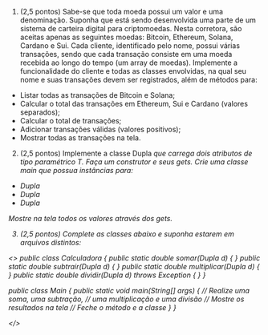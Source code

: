 1. (2,5 pontos)
Sabe-se que toda moeda possui um valor e uma denominação. Suponha que está sendo desenvolvida uma parte de um sistema de carteira digital para criptomoedas.
Nesta corretora, são aceitas apenas as seguintes moedas: Bitcoin, Ethereum, Solana, Cardano e Sui.
Cada cliente, identificado pelo nome, possui várias transações, sendo que cada transação consiste em uma moeda recebida ao longo do tempo (um array de moedas).
Implemente a funcionalidade do cliente e todas as classes envolvidas, na qual seu nome e suas transações devem ser registrados, além de métodos para:
- Listar todas as transações de Bitcoin e Solana;
- Calcular o total das transações em Ethereum, Sui e Cardano (valores separados);
- Calcular o total de transações;
- Adicionar transações válidas (valores positivos);
- Mostrar todas as transações na tela.

2. (2,5 pontos)
Implemente a classe Dupla<I> que carrega dois atributos de tipo paramétrico T.
Faça um construtor e seus gets.
Crie uma classe main que possua instâncias para:
- Dupla<Integer>
- Dupla<Double>
- Dupla<String>

Mostre na tela todos os valores através dos gets.

3. (2,5 pontos)
Complete as classes abaixo e suponha estarem em arquivos distintos:

<>
public class Calculadora {
    public static double somar(Dupla<Double> d) {
    }
    public static double subtrair(Dupla<Double> d) {
    }
    public static double multiplicar(Dupla<Double> d) {
    }
    public static double dividir(Dupla<Double> d) throws Exception {
    }
}

public class Main {
    public static void main(String[] args) {
        // Realize uma soma, uma subtração,
        // uma multiplicação e uma divisão
        // Mostre os resultados na tela
        // Feche o método e a classe
    }
}

</>
